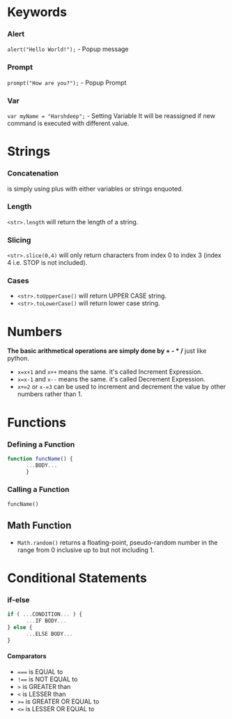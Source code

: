 # Keywords
### Alert
`alert("Hello World!");` - Popup message

### Prompt
`prompt("How are you?");` - Popup Prompt

### Var
`var myName = "Harshdeep";` - Setting Variable
It will be reassigned if new command is executed with different value.

# Strings

### Concatenation
is simply using plus with either variables or strings enquoted.

### Length
`<str>.length` will return the length of a string.

### Slicing
`<str>.slice(0,4)` will only return characters from index 0 to index 3 (index 4 i.e. STOP is not included).

### Cases
- `<str>.toUpperCase()` will return UPPER CASE string.
- `<str>.toLowerCase()` will return lower case string.

# Numbers
**The basic arithmetical operations are simply done by + - * /** just like python.

- `x=x+1` and `x++` means the same. it's called Increment Expression.
- `x=x-1` and `x--` means the same. it's called Decrement Expression.
- `x+=2` or `x-=3` can be used to increment and decrement the value by other numbers rather than 1.

# Functions

### Defining a Function

```javascript
function funcName() {
      ...BODY...
      }
```
      
### Calling a Function
`funcName()`

## Math Function
- `Math.random()`  returns a floating-point, pseudo-random number in the range from 0 inclusive up to but not including 1.


# Conditional Statements

### if-else
```javascript
if ( ...CONDITION... ) {
      ...IF BODY...
} else {
      ...ELSE BODY...
}
```

#### Comparators
- `===` is EQUAL to
- `!==` is NOT EQUAL to
- `>` is GREATER than
- `<` is LESSER than
- `>=` is GREATER OR EQUAL to
- `<=` is LESSER OR EQUAL to
